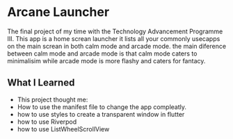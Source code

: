 # Arcane Launcher

The final project of my time with the Technology Advancement Programme III.
This app is a home screan launcher it lists all your commonly usecapps on the main screan
in both calm mode and arcade mode. the main diference between calm mode and arcade mode
is that calm mode caters to minimalisim while arcade mode is more flashy and caters for
fantacy.

## What I Learned

- This project thought me:
- How to use the manifest file to change the app compleatly.
- how to use styles to create a transparent window in flutter
- how to use Riverpod
- how to use ListWheelScrollView

